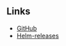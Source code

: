 ## Links

- [GitHub](https://github.com/bralbral)
- [Helm-releases](..%2F..%2Fhelm%2Freleases/index.yaml)
